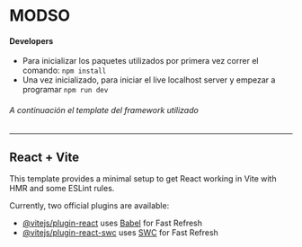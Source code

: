 # MODSO

#### Developers

- Para inicializar los paquetes utilizados por primera vez correr el comando: `npm install`
- Una vez inicializado, para iniciar el live localhost server y empezar a programar `npm run dev`

###### A continuación el template del framework utilizado

------------

## React + Vite

This template provides a minimal setup to get React working in Vite with HMR and some ESLint rules.

Currently, two official plugins are available:

- [@vitejs/plugin-react](https://github.com/vitejs/vite-plugin-react/blob/main/packages/plugin-react/README.md) uses [Babel](https://babeljs.io/) for Fast Refresh
- [@vitejs/plugin-react-swc](https://github.com/vitejs/vite-plugin-react-swc) uses [SWC](https://swc.rs/) for Fast Refresh

